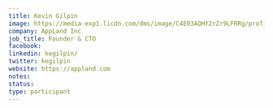 ```yaml
---
title: Kevin Gilpin
image: https://media-exp1.licdn.com/dms/image/C4E03AQHY2rZr9LFRRg/profile-displayphoto-shrink_800_800/0/1516179906664?e=1652313600&v=beta&t=iL8q7MDGH5l2vd8Aa00FxO6VIMclb7YscMsA8wpSzrs
company: AppLand Inc
job_title: Founder & CTO
facebook:
linkedin: kegilpin/
twitter: kegilpin
website: https://appland.com
notes:
status: 
type: participant
---
```

